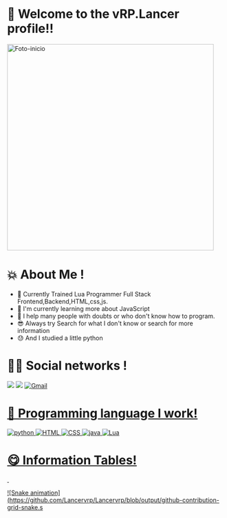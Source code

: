 # :wave: Welcome to the vRP.Lancer profile!!





<img src="https://cdn.discordapp.com/attachments/844226427569307657/893292508363255818/oie_122229bd09WRCl.gif" alt="Foto-inicio" width="480"/>




# :boom: About Me !

- :movie_camera: Currently Trained Lua Programmer Full Stack Frontend,Backend,HTML,css,js.
- :sparkling_heart: I'm currently learning more about JavaScript
- :pray: I help many people with doubts or who don't know how to program.
- :sunglasses: Always try Search for what I don't know or search for more information
- :sweat: And I studied a little python

# 👩‍💻 Social networks !

<a href="https://discord.gg/UcZ4M9QQ" rel="nofollow">
   <img src="https://camo.githubusercontent.com/3f990cfefb64f13d28397fe586c3aa38a81fde585de479205d63c79363ebe07a/68747470733a2f2f696d672e736869656c64732e696f2f62616467652f446973636f72642d3732383944413f7374796c653d666f722d7468652d6261646765266c6f676f3d646973636f7264266c6f676f436f6c6f723d7768697465" data-canonical-src="https://img.shields.io/badge/Discord-7289DA?style=for-the-badge&amp;logo=discord&amp;logoColor=white" style="max-width: 100%;"></a>
<a href="https://www.youtube.com/channel/UCB6VCZCcELv6JstQFZRgLrw" rel="nofollow"> <img src="https://camo.githubusercontent.com/d79c5549652f9c7690992eb49571d216a70a480681561cbd93bfbfc77c491e54/68747470733a2f2f696d672e736869656c64732e696f2f62616467652f596f75547562652d4646303030303f7374796c653d666f722d7468652d6261646765266c6f676f3d796f7574756265266c6f676f436f6c6f723d7768697465" data-canonical-src="https://img.shields.io/badge/YouTube-FF0000?style=for-the-badge&amp;logo=youtube&amp;logoColor=white" style="max-width: 100%;"></a>
<a href="mailto:pedropaulohiroshi@gmail.com">
  <img src="https://img.shields.io/badge/Gmail-D14836?style=for-the-badge&logo=gmail&logoColor=white" alt="Gmail">

# 🥰 Programming language I work!
  
  <img src="https://img.shields.io/badge/Python-3776AB?style=for-the-badge&logo=python&logoColor=white" alt="python">
    <img src="https://img.shields.io/badge/HTML-239120?style=for-the-badge&logo=html5&logoColor=white" alt="HTML">
  <img src="https://img.shields.io/badge/CSS-239120?&style=for-the-badge&logo=css3&logoColor=white" alt="CSS"> <img src="https://img.shields.io/badge/JavaScript-F7DF1E?style=for-the-badge&logo=javascript&logoColor=black" alt="java">
  <img src="https://img.shields.io/badge/Lua-2C2D72?style=for-the-badge&logo=lua&logoColor=white" alt="Lua">
  
  # 😋 Information Tables!
  
 <img src="https://github-readme-stats.vercel.app/api?username=lancervrp&theme=dark" alt> 
  <img src="https://github-readme-stats.vercel.app/api/top-langs/?username=lancervrp&theme=dark" alt>
  
  
  ![Snake animation](https://github.com/Lancervrp/Lancervrp/blob/output/github-contribution-grid-snake.s
  
  
  
  

<!--
**lancerVRP/Lancervrp** is a ✨ _special_ ✨ repository because its `README.md` (this file) appears on your GitHub profile.




